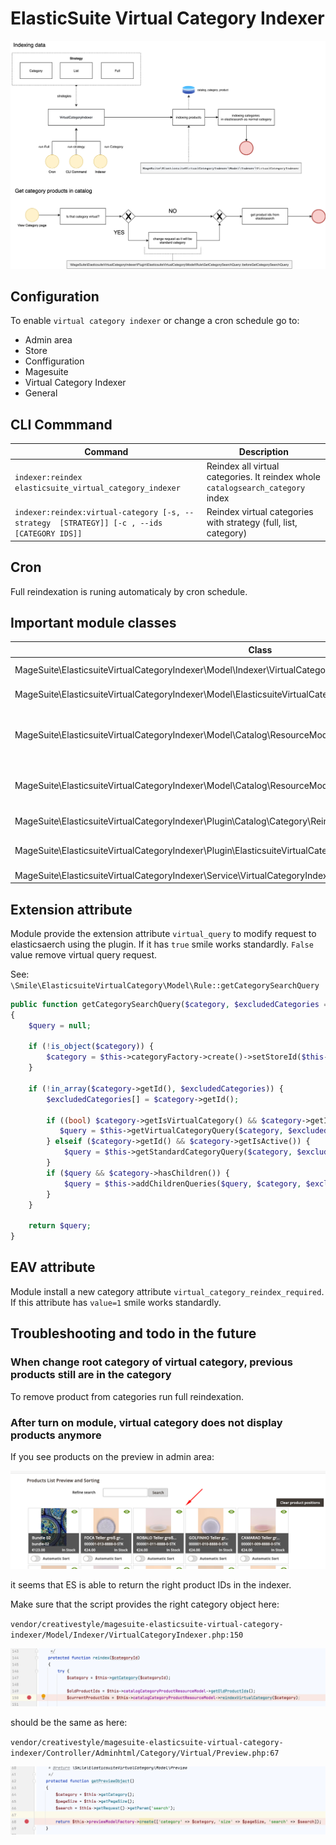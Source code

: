 
# ElasticSuite Virtual Category Indexer

![](Docs/MageSuite__ElasticsuiteVirtualCategoryIndexer.png)

## Configuration

To enable `virtual category indexer` or change a cron schedule go to:
- Admin area
- Store
- Conffiguration
- Magesuite
- Virtual Category Indexer
- General

## CLI Commmand

| Command                                                                                                  | Description                                                                      |
|----------------------------------------------------------------------------------------------------------|----------------------------------------------------------------------------------|
| `indexer:reindex elasticsuite_virtual_category_indexer`                                        | Reindex all virtual categories. It reindex whole  `catalogsearch_category` index |
| `indexer:reindex:virtual-category [-s, --strategy  [STRATEGY]] [-c , --ids [CATEGORY IDS]]` | Reindex virtual categories with strategy (full, list, category)                    |

## Cron

Full reindexation is runing automaticaly by cron schedule.

## Important module classes

| Class                                                                                                             | Responsibility                                                                                                                                                                                                    |
|-------------------------------------------------------------------------------------------------------------------|-------------------------------------------------------------------------------------------------------------------------------------------------------------------------------------------------------------------|
| MageSuite\ElasticsuiteVirtualCategoryIndexer\Model\Indexer\VirtualCategoryIndexer                                 | Insert product ids into the table `catalog_category_product` and refresh catalog and elasticsuite indexes                                                                                                         |
| MageSuite\ElasticsuiteVirtualCategoryIndexer\Model\ElasticsuiteVirtualCategory\Model\Preview                      | Allow to get raw data from from response from elasticsearch using `getRawData()` method                                                                                                                           |
| MageSuite\ElasticsuiteVirtualCategoryIndexer\Model\Catalog\ResourceModel\CategoryProduct                          | Extension Class for `Magento\Catalog\Model\ResourceModel\CategoryProduct`. Allow to insert _product_ ids for a virtual category into the table `catalog_category_product` and get theirs ids for other operations |
| MageSuite\ElasticsuiteVirtualCategoryIndexer\Model\Catalog\ResourceModel\Category\Collection                      | Extension Class for `Magento\Catalog\Model\ResourceModel\Category\Collection` provide the method `getVirtualCategoryIds()` to get all virtual category ids.                                                       |
| MageSuite\ElasticsuiteVirtualCategoryIndexer\Plugin\Catalog\Category\ReindexOnChange                              | Plugin which is call before runing the reindex method on category model and causes run `virtual category indexer`                                                                                                 |
| MageSuite\ElasticsuiteVirtualCategoryIndexer\Plugin\ElasticsuiteVirtualCategory\Model\Rule\GetCategorySearchQuery | Plugin which change value of `is_virtual_category` attribute to `null` . It force sendingstandard category request to elasticsearch instead of depends of the attribute value.                                    |
| MageSuite\ElasticsuiteVirtualCategoryIndexer\Service\VirtualCategoryIndexer                                       | Service which provide strategy logic for CLI Command                                                                                                                                                              |


## Extension attribute

Module provide the extension attribute `virtual_query` to modify request to elasticsaerch using the plugin.
If it has `true` smile works standardly. `False` value remove virtual query request.

See: `\Smile\ElasticsuiteVirtualCategory\Model\Rule::getCategorySearchQuery`

```php
public function getCategorySearchQuery($category, $excludedCategories = []): ?QueryInterface
{
    $query = null;

    if (!is_object($category)) {
        $category = $this->categoryFactory->create()->setStoreId($this->getStoreId())->load($category);
    }

    if (!in_array($category->getId(), $excludedCategories)) {
        $excludedCategories[] = $category->getId();

        if ((bool) $category->getIsVirtualCategory() && $category->getIsActive()) {
           $query = $this->getVirtualCategoryQuery($category, $excludedCategories, $category->getData('virtual_category_root'));
        } elseif ($category->getId() && $category->getIsActive()) {
            $query = $this->getStandardCategoryQuery($category, $excludedCategories);
        }
        if ($query && $category->hasChildren()) {
            $query = $this->addChildrenQueries($query, $category, $excludedCategories);
        }
    }

    return $query;
}
```


## EAV attribute

Module install a new category attribute `virtual_category_reindex_required`. If this attribute has `value=1` smile works standardly.

## Troubleshooting and todo in the future

### When change root category of virtual category, previous products still are in the category
To remove product from categories run full reindexation.

### After turn on module, virtual category does not display products anymore
If you see products on the preview in admin area:

![](Docs/products_list_preview.png)

it seems that ES is able to return the right product IDs in the indexer.

Make sure that the script provides the right category object here:

`vendor/creativestyle/magesuite-elasticsuite-virtual-category-indexer/Model/Indexer/VirtualCategoryIndexer.php:150`

![](Docs/category_2.png)

should be the same as here:

`vendor/creativestyle/magesuite-elasticsuite-virtual-category-indexer/Controller/Adminhtml/Category/Virtual/Preview.php:67`

![](Docs/category_1.png)
